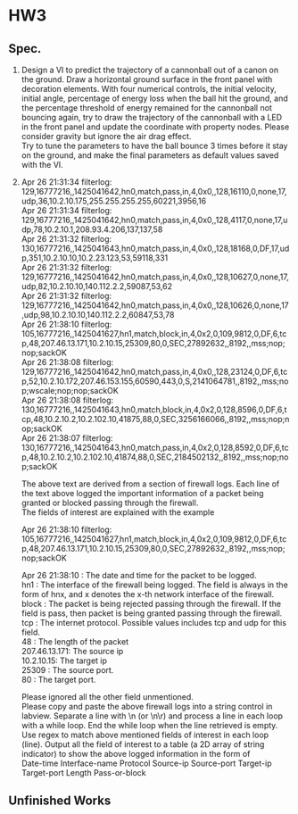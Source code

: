 # HW3
## Spec.

1. Design a VI to predict the trajectory of a cannonball out of a canon on the ground. Draw a horizontal ground surface in the front panel with decoration elements. With four numerical controls, the initial velocity, initial angle, percentage of energy loss when the ball hit the ground, and the percentage threshold of energy remained for the cannonball not bouncing again, try to draw the trajectory of the cannonball with a LED in the front panel and update the coordinate with property nodes. Please consider gravity but ignore the air drag effect.   
Try to tune the parameters to have the ball bounce 3 times before it stay on the ground, and make the final parameters as default values saved with the VI.    

3.   
   Apr 26 21:31:34 filterlog: 129,16777216,,1425041642,hn0,match,pass,in,4,0x0,,128,16110,0,none,17,udp,36,10.2.10.175,255.255.255.255,60221,3956,16   
Apr 26 21:31:34 filterlog: 129,16777216,,1425041642,hn0,match,pass,in,4,0x0,,128,4117,0,none,17,udp,78,10.2.10.1,208.93.4.206,137,137,58   
Apr 26 21:31:32 filterlog: 130,16777216,,1425041643,hn0,match,pass,in,4,0x0,,128,18168,0,DF,17,udp,351,10.2.10.10,10.2.23.123,53,59118,331   
Apr 26 21:31:32 filterlog: 129,16777216,,1425041642,hn0,match,pass,in,4,0x0,,128,10627,0,none,17,udp,82,10.2.10.10,140.112.2.2,59087,53,62   
Apr 26 21:31:32 filterlog: 129,16777216,,1425041642,hn0,match,pass,in,4,0x0,,128,10626,0,none,17,udp,98,10.2.10.10,140.112.2.2,60847,53,78   
Apr 26 21:38:10 filterlog: 105,16777216,,1425041627,hn1,match,block,in,4,0x2,0,109,9812,0,DF,6,tcp,48,207.46.13.171,10.2.10.15,25309,80,0,SEC,27892632,,8192,,mss;nop;nop;sackOK   
Apr 26 21:38:08 filterlog: 129,16777216,,1425041642,hn0,match,pass,in,4,0x0,,128,23124,0,DF,6,tcp,52,10.2.10.172,207.46.153.155,60590,443,0,S,2141064781,,8192,,mss;nop;wscale;nop;nop;sackOK   
Apr 26 21:38:08 filterlog: 130,16777216,,1425041643,hn0,match,block,in,4,0x2,0,128,8596,0,DF,6,tcp,48,10.2.10.2,10.2.102.10,41875,88,0,SEC,3256166066,,8192,,mss;nop;nop;sackOK   
Apr 26 21:38:07 filterlog: 130,16777216,,1425041643,hn0,match,pass,in,4,0x2,0,128,8592,0,DF,6,tcp,48,10.2.10.2,10.2.102.10,41874,88,0,SEC,2184502132,,8192,,mss;nop;nop;sackOK   

   The above text are derived from a section of firewall logs. Each line of the text above logged the important information of a packet being granted or blocked passing through the firewall.   
The fields of interest are explained with the example   

   Apr 26 21:38:10 filterlog: 105,16777216,,1425041627,hn1,match,block,in,4,0x2,0,109,9812,0,DF,6,tcp,48,207.46.13.171,10.2.10.15,25309,80,0,SEC,27892632,,8192,,mss;nop;nop;sackOK   

   Apr 26 21:38:10 : The date and time for the packet to be logged.   
hn1 : The interface of the firewall being logged. The field is always in the form of hnx, and x denotes the x-th network interface of the firewall.   
block : The packet is being rejected passing through the firewall. If the field is pass, then packet is being granted passing through the firewall.   
tcp : The internet protocol. Possible values includes tcp and udp for this field.   
48 : The length of the packet   
207.46.13.171: The source ip   
10.2.10.15: The target ip   
25309 : The source port.   
80 : The target port.   

   Please ignored all the other field unmentioned.   
Please copy and paste the above firewall logs into a string control in labview. Separate a line with \n (or \n\r) and process a line in each loop with a while loop. End the while loop when the line retrieved is empty.   
Use regex to match above mentioned fields of interest in each loop (line). Output all the field of interest to a table (a 2D array of string indicator) to show the above logged information in the form of   
Date-time Interface-name Protocol Source-ip Source-port Target-ip Target-port Length Pass-or-block   
 

## Unfinished Works